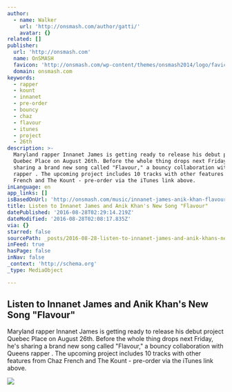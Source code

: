 ```yaml
---
author:
  - name: Walker
    url: 'http://onsmash.com/author/gatti/'
    avatar: {}
related: []
publisher:
  url: 'http://onsmash.com'
  name: OnSMASH
  favicon: 'http://onsmash.com/wp-content/themes/onsmash2014/logo/favicon-32.png'
  domain: onsmash.com
keywords:
  - rapper
  - kount
  - innanet
  - pre-order
  - bouncy
  - chaz
  - flavour
  - itunes
  - project
  - 26th
description: >-
  Maryland rapper Innanet James is getting ready to release his debut project
  Quebec Place on August 26th. Before the whole thing drops next Friday, he's
  sharing a brand new song called "Flavour," a bouncy collaboration with Queens
  rapper . The upcoming project includes 10 tracks with other features from Chaz
  French and The Kount - pre-order via the iTunes link above.
inLanguage: en
app_links: []
isBasedOnUrl: 'http://onsmash.com/music/innanet-james-anik-khan-flavour/'
title: Listen to Innanet James and Anik Khan's New Song "Flavour"
datePublished: '2016-08-28T02:29:14.219Z'
dateModified: '2016-08-28T02:08:17.835Z'
via: {}
starred: false
sourcePath: _posts/2016-08-28-listen-to-innanet-james-and-anik-khans-new-song-flavour.md
inFeed: true
hasPage: false
inNav: false
_context: 'http://schema.org'
_type: MediaObject

---
```

<article style=""><h1>Listen to Innanet James and Anik Khan's New Song "Flavour"</h1><p>Maryland rapper Innanet James is getting ready to release his debut project Quebec Place on August 26th. Before the whole thing drops next Friday, he's sharing a brand new song called "Flavour," a bouncy collaboration with Queens rapper . The upcoming project includes 10 tracks with other features from Chaz French and The Kount - pre-order via the iTunes link above.</p><img src="http://i.onsmash.com/2016/08/quebecplace.jpg" /></article>